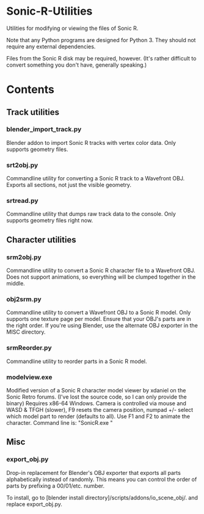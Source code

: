 Sonic-R-Utilities
=================

Utilities for modifying or viewing the files of Sonic R.

Note that any Python programs are designed for Python 3. They should not require any external dependencies.

Files from the Sonic R disk may be required, however. (It's rather difficult to convert something you don't have, generally speaking.)

# Contents

## Track utilities

### blender_import_track.py
Blender addon to import Sonic R tracks with vertex color data. Only supports geometry files.

### srt2obj.py
Commandline utility for converting a Sonic R track to a Wavefront OBJ. Exports all sections, not just the visible geometry.

### srtread.py
Commandline utility that dumps raw track data to the console. Only supports geometry files right now.

## Character utilities

### srm2obj.py
Commandline utility to convert a Sonic R character file to a Wavefront OBJ. Does not support animations, so everything will be clumped together in the middle.

### obj2srm.py
Commandline utility to convert a Wavefront OBJ to a Sonic R model. Only supports one texture page per model. Ensure that your OBJ's parts are in the right order. If you're using Blender, use the alternate OBJ exporter in the MISC directory.

### srmReorder.py
Commandline utility to reorder parts in a Sonic R model.

### modelview.exe
Modified version of a Sonic R character model viewer by xdaniel on the Sonic Retro forums. (I've lost the source code, so I can only provide the binary) Requires x86-64 Windows. Camera is controlled via mouse and WASD & TFGH (slower), F9 resets the camera position, numpad +/- select which model part to render (defaults to all). Use F1 and F2 to animate the character. Command line is: "SonicR.exe <model file> <texture file>"

## Misc

### export_obj.py
Drop-in replacement for Blender's OBJ exporter that exports all parts alphabetically instead of randomly. This means you can control the order of parts by prefixing a 00/01/etc. number.

To install, go to [blender install directory]/scripts/addons/io_scene_obj/. and replace export_obj.py.
